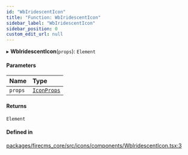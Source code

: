 ```yaml
---
id: "WbIridescentIcon"
title: "Function: WbIridescentIcon"
sidebar_label: "WbIridescentIcon"
sidebar_position: 0
custom_edit_url: null
---
```


▸ **WbIridescentIcon**(`props`): `Element`

#### Parameters

| Name | Type |
| :------ | :------ |
| `props` | [`IconProps`](../types/IconProps.md) |

#### Returns

`Element`

#### Defined in

[packages/firecms_core/src/icons/components/WbIridescentIcon.tsx:3](https://github.com/FireCMSco/firecms/blob/d45f3739/packages/firecms_core/src/icons/components/WbIridescentIcon.tsx#L3)
